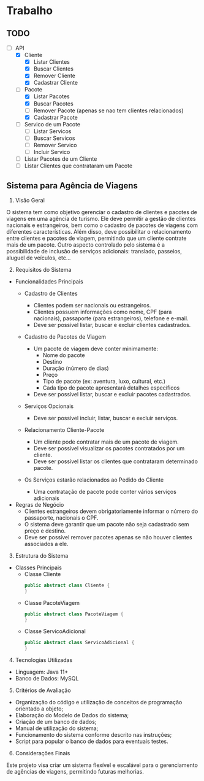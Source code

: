 # Trabalho

## TODO
- [ ] API
  - [X] Cliente
      - [X] Listar Clientes
      - [X] Buscar Clientes
      - [X] Remover Cliente
      - [X] Cadastrar Cliente
  - [ ] Pacote
      - [x] Listar Pacotes
      - [x] Buscar Pacotes
      - [ ] Remover Pacote (apenas se nao tem clientes relacionados)
      - [x] Cadastrar Pacote
  - [ ] Servico de um Pacote
      - [ ] Listar Servicos
      - [ ] Buscar Servicos
      - [ ] Remover Servico
      - [ ] Incluir Servico
  - [ ] Listar Pacotes de um Cliente
  - [ ] Listar Clientes que contrataram um Pacote

## Sistema para Agência de Viagens

1. Visão Geral

O sistema tem como objetivo gerenciar o cadastro de clientes e pacotes de viagens
em uma agência de turismo. Ele deve permitir a gestão de clientes nacionais e
estrangeiros, bem como o cadastro de pacotes de viagens com diferentes
características. Além disso, deve possibilitar o relacionamento entre clientes e
pacotes de viagem, permitindo que um cliente contrate mais de um pacote.
Outro aspecto controlado pelo sistema é a possibilidade de inclusão de serviços
adicionais: translado, passeios, aluguel de veículos, etc...

2. Requisitos do Sistema

- Funcionalidades Principais
    - Cadastro de Clientes
        - Clientes podem ser nacionais ou estrangeiros.
        - Clientes possuem informações como nome, CPF (para nacionais),
          passaporte (para estrangeiros), telefone e e-mail.
        - Deve ser possível listar, buscar e excluir clientes cadastrados.
    - Cadastro de Pacotes de Viagem
        - Um pacote de viagem deve conter minimamente:
            - Nome do pacote
            - Destino
            - Duração (número de dias)
            - Preço
            - Tipo de pacote (ex: aventura, luxo, cultural, etc.)
            - Cada tipo de pacote apresentará detalhes específicos
        - Deve ser possível listar, buscar e excluir pacotes cadastrados.
    - Serviços Opcionais
        - Deve ser possível incluir, listar, buscar e excluir serviços.
    - Relacionamento Cliente-Pacote
        - Um cliente pode contratar mais de um pacote de viagem.
        - Deve ser possível visualizar os pacotes contratados por um cliente.
        - Deve ser possível listar os clientes que contrataram determinado pacote.

    - Os Serviços estarão relacionados ao Pedido do Cliente
        - Uma contratação de pacote pode conter vários serviços adicionais
- Regras de Negócio
    - Clientes estrangeiros devem obrigatoriamente informar o número do passaporte, nacionais o CPF.
    - O sistema deve garantir que um pacote não seja cadastrado sem preço e destino.
    - Deve ser possível remover pacotes apenas se não houver clientes associados a ele.

3. Estrutura do Sistema

- Classes Principais
    - Classe Cliente
      ```java
      public abstract class Cliente {
      }
      ```
    - Classe PacoteViagem
        ```java
        public abstract class PacoteViagem {
        }
        ```
    - Classe ServicoAdicional
        ```java
        public abstract class ServicoAdicional {
        }
        ```

4. Tecnologias Utilizadas

- Linguagem: Java 11+
- Banco de Dados: MySQL

5. Critérios de Avaliação

- Organização do código e utilização de conceitos de programação orientado
  a objeto;
- Elaboração do Modelo de Dados do sistema;
- Criação de um banco de dados;
- Manual de utilização do sistema;
- Funcionamento do sistema conforme descrito nas instruções;
- Script para popular o banco de dados para eventuais testes.

6. Considerações Finais

Este projeto visa criar um sistema flexível e escalável para o gerenciamento de agências de viagens, permitindo futuras
melhorias.